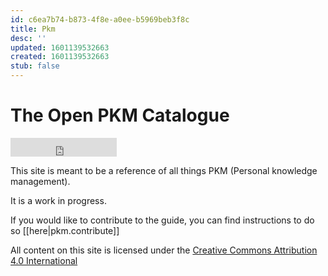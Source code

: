 ```yaml
---
id: c6ea7b74-b873-4f8e-a0ee-b5969beb3f8c
title: Pkm
desc: ''
updated: 1601139532663
created: 1601139532663
stub: false
---
```


# The Open PKM Catalogue

<iframe src="https://ghbtns.com/github-btn.html?user=dendronhq&repo=catalogue-open-pkm&type=star&count=false&size=large" frameborder="0" scrolling="0" width="170" height="30" title="GitHub"></iframe>

This site is meant to be a reference of all things PKM (Personal knowledge management). 

It is a work in progress.

If you would like to contribute to the guide, you can find instructions to do so [[here|pkm.contribute]]

All content on this site is licensed under the [Creative Commons Attribution 4.0 International](https://github.com/open-guides/og-aws/blob/master/LICENSE.txt) 
